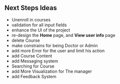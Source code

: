 ## Next Steps Ideas

+ Unenroll in courses
+ validation for all input fields
+ enhance the UI of the project
+ re-design the  **Home** page, and **View user info** page
+ delete Course
+ make constrains for being Doctor or Admin
+ add more Error for the user and limit his action
+ add Course Content
+ add Messaging system
+ Searching for Course
+ add More Visualization for The manager
+ add Feedback System